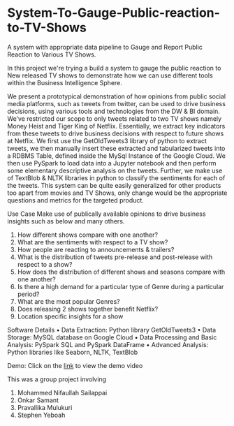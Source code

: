 # System-To-Gauge-Public-reaction-to-TV-Shows
A system with appropriate data pipeline to Gauge and Report Public Reaction to Various TV Shows.

In this project we're trying a build a system to gauge the public reaction to New released TV shows to demonstrate how we can use different tools within the Business Intelligence Sphere.

We present a prototypical demonstration of how opinions from public social media platforms, such as tweets from twitter, can be used to drive business decisions, using various tools and technologies from the DW & BI domain. We’ve restricted our scope to only tweets related to two TV shows namely Money Heist and Tiger King of Netflix. Essentially, we extract key indicators from these tweets to drive business decisions with respect to future shows at Netflix. We first use the GetOldTweets3 library of python to extract tweets, we then manually insert these extracted and tabularized tweets into a RDBMS Table, defined inside the MySql Instance of the Google Cloud. We then use PySpark to load data into a Jupyter notebook and then perform some elementary descriptive analysis on the tweets. Further, we make use of TextBlob & NLTK libraries in python to classify the sentiments for each of the tweets. This system can be quite easily generalized for other products too apart from movies and TV Shows, only change would be the appropriate questions and metrics for the targeted product.

Use Case
Make use of publically available opinions to drive business insights such as below and many others.
1.	How different shows compare with one another?
2.	What are the sentiments with respect to a TV show?
3.	How people are reacting to announcements & trailers?
4.	What is the distribution of tweets pre-release and post-release with respect to a show?
5.	How does the distribution of different shows and seasons compare with one another?
6.	Is there a high demand for a particular type of Genre during a particular period?
7.	What are the most popular Genres?
8.	Does releasing 2 shows together benefit Netflix?
9.	Location specific insights for a show

Software Details
•	Data Extraction: Python library GetOldTweets3
•	Data Storage: MySQL database on Google Cloud
•	Data Processing and Basic Analysis: PySpark SQL and PySpark DataFrame
•	Advanced Analysis: Python libraries like Seaborn, NLTK, TextBlob

Demo: Click on the <a href="https://www.dropbox.com/l/scl/AABlkJDZQB74TbEP5KET37G_ddUCF9pKAIk">link</a> to view the demo video 

This was a group project involving

1. Mohammed Nifaullah Sailappai
2. Onkar Samant
3. Pravallika Mulukuri
4. Stephen Yeboah



